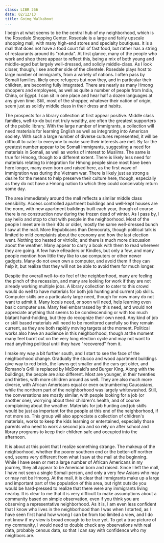 ```yaml
---  
class: LIBR 266  
date: 02/12/13
title: Going Walkabout
...
```


I begin at what seems to be the central hub of my neighborhood, which is the Rosedale Shopping Center.
Rosedale is a large and fairly upscale shopping mall, with many high-end stores and specialty boutiques.
It is a mall that does not have a food court full of fast food, but rather has a string of restaurants around its "rotunda".
At first glance, many of the people who work and shop there appear to reflect this, being a mix of both young and middle-aged but largely well-dressed, and solidly middle-class.
As I look closer, though, I see another side of the clientele.
Rosedale plays host to large number of immigrants, from a variety of nations.
I often pass by Somali families, likely once refugees but now they, and in particular their children, are becoming fully integrated.
There are nearly as many Hmong shoppers and employees, as well as quite a number of people from India, China, or Egypt.
I can sit in one place and hear half a dozen languages at any given time.
Still, most of the shopper, whatever their nation of origin, seem just as solidly middle class in their dress and habits.

The prospects for a library collection at first appear positive.
Middle class families, well-to-do but not truly wealthy, are often the greatest supporters of the public library.
With the large number of immigrants, a collection will need materials for learning English as well as integrating into American society.
With such a large number of diverse cultures represented, it will be difficult to cater to everyone to make sure their interests are met.
By far the greatest number appear to be Somali immigrants, suggesting a need for materials in Somali, as well as works of interest to Muslims.
The same is true for Hmong, though to a different extent.
There is likely less need for materials relating to integration for Hmong people since most have been here longer, many even born and raised here, as the first wave of immigration was during the Vietnam war.
There is likely just as strong a desire for the means to help preserve their culture here, though, especially as they do not have a Hmong nation to which they could conceivably return some day.

The area immediately around the mall reflects a similar middle class sensibility.
Access controlled apartment buildings and well-kept houses are the norm, with new apartment buildings built each year, though of course there is no construction now during the frozen dead of winter.
As I pass by, I say hello and stop to chat with people in the neighborhood.
Most of the people I meet are in their 40s or older, mostly the same well-dressed bunch I saw at the mall.
More Republicans than Democrats, though political talk is limited to mild complaints about the economy and how the last election went.
Nothing too heated or vitriolic, and there is much more discussion about the weather.
Many appear to carry a book with them to read wherever they are going.
A few have eReaders or Kindles, but only a few, and many people mention how little they like to use computers or other newer gadgets.
Many do not even own a computer, and avoid them if they can help it, but realize that they will not be able to avoid them for much longer.

Despite the overall well-to-do feel of the neighborhood, many are feeling the pinch of the recession, and many are looking for work if they are not already working multiple jobs.
A library collection to cater to this crowd would do well to have materials for both job hunting and current job skills.
Computer skills are a particularly large need, though for now many do not want to admit it.
Many locals need, or soon will need, help learning even basic computer use.
Many feel embarrassed by this need, and would not appreciate anything that seems to be condescending or with too much blatant hand-holding, but they do recognize their own need.
Any kind of job or skill based materials will need to be monitored carefully so they remain current, as they are both rapidly moving targets at the moment.
Political works also have an audience in this neighborhood, though at the moment many feel burnt out on the very long election cycle and may not want to read anything political until they have "recovered" from it.

I make my way a bit further south, and I start to see the face of the neighborhood change.
Gradually the stucco and wood apartment buildings give way to red brick, the lawns get smaller and the cars get older, and Romano's Grill is replaced by McDonald's and Burger King.
Along with the buildings, the people are also different.
Most are younger, in their twenties and thirties, with more children around as well.
They are also much more diverse, with African Americans equal or even outnumbering Caucasians, while the northern part of the neighborhood was largely whitewashed.
Still, the conversations are mostly similar, with people looking for a job (or another one), worrying about their children's health, and of course complaining about the weather.
Materials for job hunting and job skills would be just as important for the people at this end of the neighborhood, if not more so.
This group will also appreciate a collection of children's materials, works to keep the kids learning or entertained, especially those parents who need to work a second job and so rely on after school and library programs to keep their children safe and occupied into the afternoon.

It is about at this point that I realize something strange.
The makeup of the neighborhood, whether the poorer southern end or the better-off norther end, seems very different from what I saw at the mall at the beginning.
While I have seen or met a large number of African Americans in my journey, they all appear to be American born and raised.
Since I left the mall, I have not seen a single Somali person, and only a very few Asians who may or may not be Hmong.
At the mall, it is clear that immigrants make up a large and important part of the population of this area, but right outside you would be hard-pressed to realize that there were any immigrants living nearby.
It is clear to me that it is very difficult to make assumptions about a community based on simple observation, even if you think you are observing a representative neighborhood.
As it is, I am even less confident that I know who lives in the neighborhood than I was when I started, as I have seen first hand how wrong I can be from too limited a view, and I do not know if my view is broad enough to be true yet.
To get a true picture of my community, I would need to double check any observations with real data, probably census data, so that I can say with confidence who my neighbors are.


